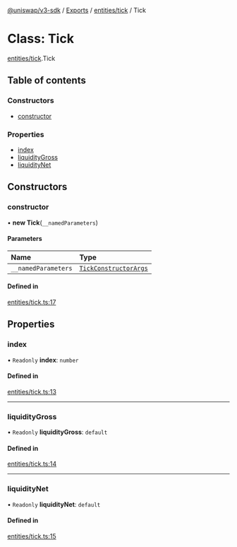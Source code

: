 [@uniswap/v3-sdk](../README.md) / [Exports](../modules.md) / [entities/tick](../modules/entities_tick.md) / Tick

# Class: Tick

[entities/tick](../modules/entities_tick.md).Tick

## Table of contents

### Constructors

- [constructor](entities_tick.Tick.md#constructor)

### Properties

- [index](entities_tick.Tick.md#index)
- [liquidityGross](entities_tick.Tick.md#liquiditygross)
- [liquidityNet](entities_tick.Tick.md#liquiditynet)

## Constructors

### constructor

• **new Tick**(`__namedParameters`)

#### Parameters

| Name | Type |
| :------ | :------ |
| `__namedParameters` | [`TickConstructorArgs`](../interfaces/entities_tick.TickConstructorArgs.md) |

#### Defined in

[entities/tick.ts:17](https://github.com/Uniswap/uniswap-v3-sdk/blob/63d5c6d/src/entities/tick.ts#L17)

## Properties

### index

• `Readonly` **index**: `number`

#### Defined in

[entities/tick.ts:13](https://github.com/Uniswap/uniswap-v3-sdk/blob/63d5c6d/src/entities/tick.ts#L13)

___

### liquidityGross

• `Readonly` **liquidityGross**: `default`

#### Defined in

[entities/tick.ts:14](https://github.com/Uniswap/uniswap-v3-sdk/blob/63d5c6d/src/entities/tick.ts#L14)

___

### liquidityNet

• `Readonly` **liquidityNet**: `default`

#### Defined in

[entities/tick.ts:15](https://github.com/Uniswap/uniswap-v3-sdk/blob/63d5c6d/src/entities/tick.ts#L15)
